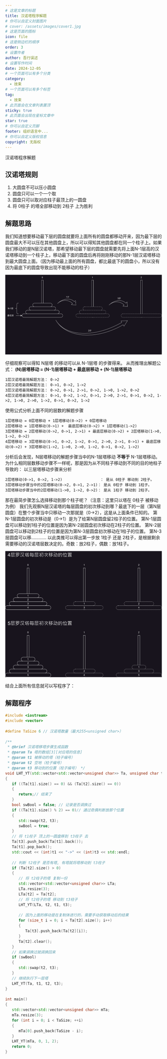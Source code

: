 ```yaml
---
# 这是文章的标题
title: ‌汉诺塔程序解题
# 你可以自定义封面图片
# cover: /assets/images/cover1.jpg
# 这是页面的图标
icon: file
# 这是侧边栏的顺序
order: 3
# 设置作者
author: 吾行误述
# 设置写作时间
date: 2024-12-05
# 一个页面可以有多个分类
category:
  - 技束
# 一个页面可以有多个标签
tag:
  - 技束
# 此页面会在文章列表置顶
sticky: true
# 此页面会出现在星标文章中
star: true
# 你可以自定义页脚
footer: 组织语言中...
# 你可以自定义版权信息
copyright: 无版权
---
```


‌汉诺塔程序解题

<!-- more -->

## ‌汉诺塔规则
1. 大圆盘不可以压小圆盘
2. 圆盘只可以一个一个取
3. 圆盘只可以取对应柱子最顶上的一圆盘
4. 将 0柱子 的塔全部移动到 2柱子 上为胜利


## 解题思路

我们知道想要移动最下层的圆盘就要将上面所有的圆盘都移动开来，因为最下层的圆盘最大不可以压在其他圆盘上，所以可以得知其他圆盘都在同一个柱子上。如果我们移动的是N层‌汉诺塔，那希望移动最下层的圆盘就需要先将上面N-1层高的‌汉诺塔移动到一个柱子上，移动最下面的圆盘后再将刚刚移动的那N-1层‌汉诺塔移动到最大圆盘上面。（因为移动最上面的所有圆盘，都比最底下的圆盘小，所以没有因为最底下的圆盘导致出现不能移动的柱子）

![如何移动最低下圆盘](Image/‌汉诺塔.svg)

仔细观察可以得知 N层塔 的移动可以从 N-1层塔 的步骤得来。
从而推理出解题公式： **(N)层塔移动 = (N-1)层塔移动 + 最底层移动 + (N-1)层塔移动**

```
1层‌汉诺塔最简解题方法： 0->2
2层‌汉诺塔最简解题方法： 0->1, 0->2, 1->2
3层‌汉诺塔最简解题方法： 0->2, 0->1, 2->1, 0->2, 1->0, 1->2, 0->2
4层‌汉诺塔最简解题方法： 0->1, 0->2, 1->2, 0->1, 2->0, 2->1, 0->1, 0->2, 1->2, 1->0, 2->0, 1->2, 0->1, 0->2, 1->2
```

使用公式分析上面不同的层数的解题步骤

```
1层塔移动 = 0层塔移动 + 1层塔移动(0->2) + 0层塔移动
2层塔移动 = 1层塔移动(0->1) +  最底层移动(0->2) + 1层塔移动(1->2)
3层塔移动 = 2层塔移动(0->2, 0->1, 2->1) + 最底层移动(0->2) + 2层塔移动(1->0, 1->2, 0->2)
4层塔移动 = 3层塔移动(0->1, 0->2, 1->2, 0->1, 2->0, 2->1, 0->1) + 最底层移动(0->2) + 3层塔移动(1->2, 1->0, 2->0, 1->2, 0->1, 0->2, 1->2)
```

分析后会发现，N层塔移动的解题步骤当中的N-1层塔移动 **不等于** N-1层塔移动。为什么相同层数移动步骤不一样呢，那是因为从不同柱子移动到不同的目的地柱子导致的：
以三层塔移动步骤来分析
```
2层塔移动(0->1, 0->2, 1->2)                 ： 是从 0柱子 移动到 2柱子。
3层塔移动步骤当中的2层塔移动(0->2, 0->1, 2->1)： 是从 0柱子 移动到 1柱子。
3层塔移动步骤当中的2层塔移动(1->0, 1->2, 0->2)： 是从 1柱子 移动到 2柱子。
```

那在最简步骤怎么选择移动到那个柱子呢？（注意：这里只以塔在 0柱子 被移动为例）
我们先观察N层‌汉诺塔的每层圆盘的初次移动到哪？最底下的一层（第N层圆盘）在整个步骤当中只移动一次那就是（0->2），这是从上面条件已知的。
第N-1层圆盘的初次移动是（0->1）是为了给第N层圆盘留2柱子的位置。
第N-1层圆盘可以移动到1柱子的位置是因为第N-2层圆盘初次移动在2柱子的位置。
第N-2层圆盘可以移动到2柱子的位置是因为第N-3层圆盘初次移动在1柱子的位置。
第N-3层圆盘可以移…………
以此类推可以得出第一步放 1柱子 还是 2柱子，是根据剩余需要移动的‌汉诺塔层数决定的。奇数：放2柱子，偶数：放1柱子。

![每个圆盘初次放的位置图](Image/‌汉诺塔初次.svg)

结合上面所有信息就可以写程序了：

## 解题程序
```cpp
#include <iostream>
#include <vector>

#define TaSize 6 // ‌汉诺塔数量（最大255<unsigned char>）

/**
 * @brief ‌汉诺塔移塔步骤生成函数
 * @param Ta 塔的数组[3][对应塔的信息]
 * @param t1 被移动的塔（柱子编号）
 * @param t2 空地（柱子编号）
 * @param t3 移动到的位置（柱子编号） */
void LHT_YT(std::vector<std::vector<unsigned char>> Ta, unsigned char t1, unsigned char t2, unsigned char t3)
{
   if ((Ta[t1].size() == 0) && (Ta[t2].size() == 0))
   {
      return;// 结束了
   }
   bool swBool = false; // 记录是否调换过
   if ((Ta[t1].size() % 2) == 0)// 通过奇偶判断放那个位置
   { 
      std::swap(t2, t3);
      swBool = true;
   }
   // 将 t1柱子 顶上的一圆盘移到 t3柱子 去
   Ta[t3].push_back(Ta[t1].back());
   Ta[t1].pop_back();
   std::cout << (int)t1 << "->" << (int)t3 << std::endl;

   // 判断 t2柱子 是否有塔, 有塔就将塔移动到 t3柱子
   if (Ta[t2].size() > 0)
   {
      // 将 t2柱子的塔 复制一份
      std::vector<std::vector<unsigned char>> LTa;
      LTa.resize(3);
      LTa[t2] = Ta[t2];
      // 将 t2柱子的塔 移动到 t3柱子
      LHT_YT(LTa, t2, t1, t3);

      // 因为上面的移动是在复制体进行的，需要手动获取移动后的结果
      for (size_t i = 0; i < Ta[t2].size(); i++)
      {
         Ta[t3].push_back(Ta[t2][i]);
      }
      Ta[t2].clear();
   }
   // 如果调换过就调换回来
   if (swBool)
   {
      std::swap(t2, t3);
   }
   // 继续执行下一层塔
   LHT_YT(Ta, t1, t2, t3);
}

int main()
{
   std::vector<std::vector<unsigned char>> mTa;
   mTa.resize(3);
   for (int i = 0; i < TaSize; ++i)
   {
      mTa[0].push_back(TaSize - i);
   }
   LHT_YT(mTa, 0, 1, 2);
   return 0;
}
```
